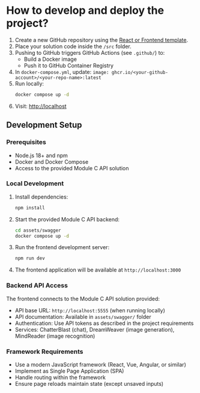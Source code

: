 # How to develop and deploy the project?

1. Create a new GitHub repository using the [React or Frontend template](https://github.com/new?template_name=mits-react-v1&template_owner=marketable-it-skills).
2. Place your solution code inside the `/src` folder.
3. Pushing to GitHub triggers GitHub Actions (see `.github/`) to:
   - Build a Docker image
   - Push it to GitHub Container Registry
4. In `docker-compose.yml`, update:
   `image: ghcr.io/<your-github-account>/<your-repo-name>:latest`
5. Run locally:
   ```bash
   docker compose up -d
   ```
6. Visit: [http://localhost](http://localhost)

## Development Setup

### Prerequisites
- Node.js 18+ and npm
- Docker and Docker Compose
- Access to the provided Module C API solution

### Local Development
1. Install dependencies:
   ```bash
   npm install
   ```

2. Start the provided Module C API backend:
   ```bash
   cd assets/swagger
   docker compose up -d
   ```

3. Run the frontend development server:
   ```bash
   npm run dev
   ```

4. The frontend application will be available at `http://localhost:3000`

### Backend API Access
The frontend connects to the Module C API solution provided:
- API base URL: `http://localhost:5555` (when running locally)
- API documentation: Available in `assets/swagger/` folder
- Authentication: Use API tokens as described in the project requirements
- Services: ChatterBlast (chat), DreamWeaver (image generation), MindReader (image recognition)

### Framework Requirements
- Use a modern JavaScript framework (React, Vue, Angular, or similar)
- Implement as Single Page Application (SPA)
- Handle routing within the framework
- Ensure page reloads maintain state (except unsaved inputs)